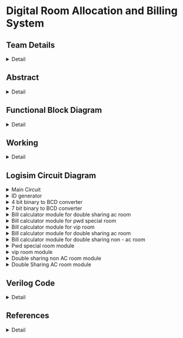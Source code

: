 # Digital Room Allocation and Billing System

<!-- First Section -->
## Team Details
<details>
<summary>Detail</summary>
> Semester: 3rd Sem B. Tech. CSE

  > Section: S2

  > Team ID: T-22

  > Member-1: A Karun Suhas, 231CS210, akarunsuhas.231cs210@nitk.edu.in

  > Member-2: D Kranthi Kiran, 231CS219, dasarikranthikiran.231cs219@nitk.edu.in

  > Member-3: D Sahil Arshan, 231CS223. sahilarshandudekula.231cs223@nitk.edu.in
</details> 

<!-- Second Section -->
## Abstract
<details>
  <summary>Detail</summary>
  
  > Digital Room Allocation and Billing System <br>

1. Motivation: Digitalisation of any work reduces the manpower, increases
the efficiency and reduces the time consumption. Manual allocation of
rooms takes a lot of time, errors may occur due to confusion in vacancies
and filled rooms. For example, when there is sudden increase in demand
for the hotels in tourist areas, managing the customers manually is a
difficult task and result in customer dissatisfaction. To avoid this, we
require a digital system to spontaneously allocate a room without any
errors.<br>
2. Problem Statement:<br>
Designing and implementing a hotel room allocation system by using dig-
ital electronics. Automated bill calculation is done based on the services
chosen by the customer, and the number of days of the stay. Customer
room gets deallocated upon completion of his stay.
Special room allocation and billing is done for VIPs and Differently-abled.<br>
3. Features:<br>
• Every customer is provided with unique customer ID. Input given by
customer contains ID, the services(eg AC, wifi, . . . ) he wants and
the number of days he wants to stay.<br>
The customer is provided with the type of room he requires(differently
abled, VIP, standard, . . . ).<br>
• If there is vacancy in the type of room that customer chooses, the
room gets allocated by storing his ID in the register and the bill
is calculated by passing his required services as inputs to the bill
calculator module which consists of adders and multipliers.<br>
1
There are counters corresponding to each type of room where each
counter stores the number of rooms of the respective type which are
currently occupied.<br>
The vacancy of the room is checked by comparing the value stored
in the counter and the total number of rooms of the respective type
that customer opts by using comparator.<br>
• The bill of the customer is stored in a register corresponding to the
customer ID.<br>
The system checks room availability in real time and automatically
allocates room based on customer requirements. It displays the final
billed amount based on services opted by customers.<br>
This system uses digital logic which minimizes manual errors.<br>
 References:
Digital Design, Morris Mano<br>
https://www.siteminder.com/r/hotel-management-strategies/<br>
https://www.geeksforgeeks.org/counters-in-digital-logic/?ref=lbp<br>
https://support.resrequest.com/property-management/room-allocation/<br>
GiHub ID:
Kranthikiran2005<br>
https://github.com/Kranthikiran2005?tab=projects<br>
</details>

## Functional Block Diagram
<details>
  <summary>Detail</summary>
  
  ![DDS_miniproject_blockdiagram drawio](https://github.com/user-attachments/assets/c183ba8a-50b4-4e49-91bc-8eb3fe73f6cd)]

</details>

<!-- Third Section -->
## Working
<details>
  <summary>Detail</summary>

  > ![WhatsApp Image 2024-10-16 at 11 52 01 PM](https://github.com/user-attachments/assets/3b72cee2-4cae-4ae3-8ae8-2381f2ba6ac5)
> Truth Table for billing

| D2 | D1 | D0 | AC | WiFi | VIP | PWD | Days | Billing Amount |
|----|----|----|----|------|-----|-----|------|----------------|
| 0  | 0  | 0  | 0  | 0    | 0   | 0   | 0    | 0              |
| 0  | 0  | 0  | 0  | 1    | 0   | 0   | 0    | 0              |
| 0  | 0  | 0  | 1  | 0    | 0   | 0   | 0    | 0              |
| 0  | 0  | 0  | 1  | 1    | 0   | 0   | 0    | 0              |
| 0  | 0  | 0  | 0  | 0    | 0   | 1   | 0    | 0              |
| 0  | 0  | 0  | 0  | 1    | 0   | 1   | 0    | 0              |
| 0  | 0  | 1  | 0  | 0    | 0   | 0   | 1    | 400            |
| 0  | 0  | 1  | 0  | 1    | 0   | 0   | 1    | 500            |
| 0  | 0  | 1  | 1  | 0    | 0   | 0   | 1    | 600            |
| 0  | 0  | 1  | 1  | 1    | 0   | 0   | 1    | 700            |
| 0  | 0  | 1  | 0  | 0    | 0   | 1   | 1    | 500            |
| 0  | 0  | 1  | 0  | 1    | 0   | 1   | 1    | 600            |
| 0  | 0  | 1  | 1  | 0    | 0   | 1   | 1    | 700            |
| 0  | 0  | 1  | 1  | 1    | 0   | 1   | 1    | 800            |
| 0  | 0  | 1  | 0  | 0    | 1   | 0   | 1    | 700            |
| 0  | 0  | 1  | 0  | 1    | 1   | 0   | 1    | 800            |
| 0  | 0  | 1  | 1  | 0    | 1   | 0   | 1    | 900            |
| 0  | 0  | 1  | 1  | 1    | 1   | 0   | 1    | 1000           |
| 0  | 1  | 0  | 0  | 0    | 0   | 0   | 2    | 800            |
| 0  | 1  | 0  | 0  | 1    | 0   | 0   | 2    | 1000           |
| 0  | 1  | 0  | 1  | 0    | 0   | 0   | 2    | 1200           |
| 0  | 1  | 0  | 1  | 1    | 0   | 0   | 2    | 1400           |
| 0  | 1  | 0  | 0  | 0    | 0   | 1   | 2    | 1000           |
| 0  | 1  | 0  | 0  | 1    | 0   | 1   | 2    | 1200           |
| 0  | 1  | 0  | 1  | 0    | 0   | 1   | 2    | 1400           |
| 0  | 1  | 0  | 1  | 1    | 0   | 1   | 2    | 1600           |
| 0  | 1  | 0  | 0  | 0    | 1   | 0   | 2    | 1400           |
| 0  | 1  | 0  | 0  | 1    | 1   | 0   | 2    | 1600           |
| 0  | 1  | 0  | 1  | 0    | 1   | 0   | 2    | 1800           |
| 0  | 1  | 0  | 1  | 1    | 1   | 0   | 2    | 2000           |
| 0  | 1  | 1  | 0  | 0    | 0   | 0   | 3    | 1200           |
| 0  | 1  | 1  | 0  | 1    | 0   | 0   | 3    | 1500           |
| 0  | 1  | 1  | 1  | 0    | 0   | 0   | 3    | 1800           |
| 0  | 1  | 1  | 1  | 1    | 0   | 0   | 3    | 2100           |
| 0  | 1  | 1  | 0  | 0    | 0   | 1   | 3    | 1500           |
| 0  | 1  | 1  | 0  | 1    | 0   | 1   | 3    | 1800           |
| 0  | 1  | 1  | 1  | 0    | 0   | 1   | 3    | 2100           |
| 0  | 1  | 1  | 1  | 1    | 0   | 1   | 3    | 2400           |
| 1  | 0  | 0  | 0  | 0    | 0   | 0   | 4    | 1600           |
| 1  | 0  | 0  | 0  | 1    | 0   | 0   | 4    | 2000           |
| 1  | 0  | 0  | 1  | 0    | 0   | 0   | 4    | 2400           |
| 1  | 0  | 0  | 1  | 1    | 0   | 0   | 4    | 2800           |
| 1  | 0  | 1  | 0  | 0    | 0   | 0   | 5    | 2000           |
| 1  | 0  | 1  | 0  | 1    | 0   | 0   | 5    | 2500           |
| 1  | 0  | 1  | 1  | 0    | 0   | 0   | 5    | 3000           |
| 1  | 0  | 1  | 1  | 1    | 0   | 0   | 5    | 3500           |
| 1  | 0  | 1  | 0  | 0    | 0   | 1   | 5    | 2500           |
| 1  | 0  | 1  | 0  | 1    | 0   | 1   | 5    | 3000           |
| 1  | 0  | 1  | 1  | 0    | 0   | 1   | 5    | 3500           |
| 1  | 0  | 1  | 1  | 1    | 0   | 1   | 5    | 4000           |
| 1  | 0  | 1  | 0  | 0    | 1   | 0   | 5    | 3500           |
| 1  | 0  | 1  | 0  | 1    | 1   | 0   | 5    | 4000           |
| 1  | 0  | 1  | 1  | 0    | 1   | 0   | 5    | 4500           |
| 1  | 0  | 1  | 1  | 1    | 1   | 0   | 5    | 5000           |
| 1  | 1  | 0  | 0  | 0    | 0   | 0   | 6    | 2400           |
| 1  | 1  | 0  | 0  | 1    | 0   | 0   | 6    | 3000           |
| 1  | 1  | 0  | 1  | 0    | 0   | 0   | 6    | 3600           |
| 1  | 1  | 0  | 1  | 1    | 0   | 0   | 6    | 4200           |
| 1  | 1  | 1  | 0  | 0    | 0   | 0   | 7    | 2800           |
| 1  | 1  | 1  | 0  | 1    | 0   | 0   | 7    | 3500           |
| 1  | 1  | 1  | 1  | 0    | 0   | 0   | 7    | 4200           |
| 1  | 1  | 1  | 1  | 1    | 0   | 0   | 7    | 4900           |
| 1  | 1  | 1  | 0  | 0    | 0   | 1   | 7    | 3500           |
| 1  | 1  | 1  | 0  | 1    | 0   | 1   | 7    | 4200           |
| 1  | 1  | 1  | 1  | 0    | 0   | 1   | 7    | 4900           |
| 1  | 1  | 1  | 1  | 1    | 0   | 1   | 7    | 5600           |
| 1  | 1  | 1  | 0  | 0    | 1   | 0   | 7    | 4900           |
| 1  | 1  | 1  | 0  | 1    | 1   | 0   | 7    | 5600           |
| 1  | 1  | 1  | 1  | 0    | 1   | 0   | 7    | 6300           |
| 1  | 1  | 1  | 1  | 1    | 1   | 0   | 7    | 7000           |

</details>

<!-- Fourth Section -->
## Logisim Circuit Diagram
<details>
  <summary>Main Circuit</summary>

  > Main Circuit<br>
  







![final](https://github.com/user-attachments/assets/f228615c-9591-47ad-b191-2d66cc6f5a41)

</details>



<details>
<summary>  ID generator</summary>

![ID generator](https://github.com/user-attachments/assets/18086955-c46d-477c-9fdd-5264337161fc)
</details>
<details>
<summary>  4 bit binary to BCD converter</summary>

![4 bit binary to BCD converter](https://github.com/user-attachments/assets/e1ef6e73-5f96-4045-969f-4b232489d54b)<br>
</details>
<details>
  <summary> 7 bit binary to BCD converter</summary>

![7 bit binary to BCD converter](https://github.com/user-attachments/assets/293a0f5d-0a2f-460d-97ec-755a59360675)<br>
</details>
<details>
  <summary> Bill calculator module for double sharing ac room</summary>
  
![Bill calculator module for double sharing ac room](https://github.com/user-attachments/assets/81bb6b36-3394-4df8-a532-72ee14efcf9d)<br>
</details>
<details>
  <summary>  Bill calculator module for pwd special room</summary>

![Bill calculator module for pwd special room](https://github.com/user-attachments/assets/9123fbf0-4ca1-4ff5-8166-6a67f90f3716)<br>
</details>
<details>
  <summary>  Bill calculator module for vip room</summary>

![Bill calculator module for vip room](https://github.com/user-attachments/assets/2c5b0258-d44b-4a12-86bb-68210e132e57) <br>
</details>
<details>
  <summary> Bill calculator module for double sharing ac room</summary>

![Bill calculator module for double sharing ac room](https://github.com/user-attachments/assets/3514a017-f1ac-4177-bcc7-b2808ba80d9c)<br>
</details>
<details>
  <summary> Bill calculator module for double sharing non - ac room</summary>

![Bill calculator module for double sharing non ac room](https://github.com/user-attachments/assets/b0f7b274-68b5-4515-939b-1cfc6a101feb)<br>
</details>
<details>
  <summary>  Pwd special room module</summary>

![pwd special room module](https://github.com/user-attachments/assets/86da0a15-b049-4cf1-9d8c-99a10e55aa5b)<br>
</details>
<details>
  <summary> vip room module</summary>

![vip room module](https://github.com/user-attachments/assets/8efc2b18-51cc-42e9-9e5f-21fd437ee474)<br>
</details>
<details>
  <summary>  Double sharing non AC room module</summary>
  
![double sharing non ac room module](https://github.com/user-attachments/assets/1ba05940-f165-410d-bcd8-e807bc0bc09c)<br>
</details>
<details>
  <summary>  Double Sharing AC room module</summary>

  ![double sharing ac room module](https://github.com/user-attachments/assets/dae385e9-ceff-4e38-8aa5-c2fa7afa877e)<br>
</details>


<!-- Fifth Section -->
## Verilog Code
<details>
  <summary>Detail</summary>
  // Behavioural model
  module hotel_booking(
    input [2:0] room_selection,  // 3-bit input to select a specific room (1-6)
    input ac_selection,         
    input wifi_selection,        
    input [2:0] days,            
    input register,              // Register button to confirm booking
    output reg [15:0] bill,      
    output reg [3:0] room1,      // Room 1 booking
    output reg [3:0] room2,      // Room 2 booking
    output reg [3:0] room3_1,    // Room 3.1 booking
    output reg [3:0] room3_2,    // Room 3.2 booking
    output reg [3:0] room4_1,    // Room 4.1 booking
    output reg [3:0] room4_2,    // Room 4.2 booking
    output reg [3:0] room5,      // Room 5 booking
    output reg [1:0] ac_wifi     // AC and Wi-Fi combined selection
);

    reg [15:0] room_cost;        // Room cost calculation
    reg [3:0] id_counter;        // ID generator (unique ID for each customer)

    initial begin
        room1 = 4'b0000;
        room2 = 4'b0000;
        room3_1 = 4'b0000;
        room3_2 = 4'b0000;
        room4_1 = 4'b0000;
        room4_2 = 4'b0000;
        room5 = 4'b0000;
        bill = 16'd0;
        ac_wifi = 2'b00;
        id_counter = 4'b0001;    // Initialize customer ID starting from 0001
    end

    always @(posedge register) begin
        room_cost = 16'd0;
        ac_wifi = {ac_selection, wifi_selection};  // Combine AC and Wi-Fi selection into 2-bit value

        // Generate unique ID for each customer in ascending order
        if (id_counter != 4'b0000) begin
            // Check which room is selected by the customer
            case (room_selection)
                3'b001: begin  // Room 1 selection
                    if (room1 == 4'b0000) begin
                        room1 = id_counter;  // Assign customer ID to room1
                        room_cost = 16'd700; // Room 1 base cost
                    end else
                        $display("Room 1 is not available.");
                end
                3'b010: begin  // Room 2 selection
                    if (room2 == 4'b0000) begin
                        room2 = id_counter;  // Assign customer ID to room2
                        room_cost = 16'd700; // Room 2 base cost
                    end else
                        $display("Room 2 is not available.");
                end
                3'b011: begin  // Room 3.1 selection
                    if (room3_1 == 4'b0000) begin
                        room3_1 = id_counter;  // Assign customer ID to room3_1
                        room_cost = 16'd400;   // Room 3.1 base cost
                    end else
                        $display("Room 3.1 is not available.");
                end
                3'b100: begin  // Room 3.2 selection
                    if (room3_2 == 4'b0000) begin
                        room3_2 = id_counter;  // Assign customer ID to room3_2
                        room_cost = 16'd400;   // Room 3.2 base cost
                    end else
                        $display("Room 3.2 is not available.");
                end
                3'b101: begin  // Room 4.1 selection
                    if (room4_1 == 4'b0000) begin
                        room4_1 = id_counter;  // Assign customer ID to room4_1
                        room_cost = 16'd400;   // Room 4.1 base cost
                    end else
                        $display("Room 4.1 is not available.");
                end
                3'b110: begin  // Room 4.2 selection
                    if (room4_2 == 4'b0000) begin
                        room4_2 = id_counter;  // Assign customer ID to room4_2
                        room_cost = 16'd400;   // Room 4.2 base cost
                    end else
                        $display("Room 4.2 is not available.");
                end
                3'b111: begin  // Room 5 selection
                    if (room5 == 4'b0000) begin
                        room5 = id_counter;    // Assign customer ID to room5
                        room_cost = 16'd500;   // Room 5 base cost
                    end else
                        $display("Room 5 is not available.");
                end
                default: begin
                    $display("Invalid room selection.");
                end
            endcase

            // Add cost for AC and Wi-Fi if selected
            if (ac_selection)
                room_cost = room_cost + 16'd200;
            if (wifi_selection)
                room_cost = room_cost + 16'd100;

            // Calculate total bill based on number of days
            bill = room_cost * days;

            // Increment ID counter for the next customer
            id_counter = id_counter + 4'b0001;
        end
    end
endmodule
</details>

## References
<details>
  <summary>Detail</summary>
  Digital Design, Morris Mano
https://www.siteminder.com/r/hotel-management-strategies/
https://www.geeksforgeeks.org/counters-in-digital-logic/?ref=lbp
https://support.resrequest.com/property-management/room-allocation/

</details>
